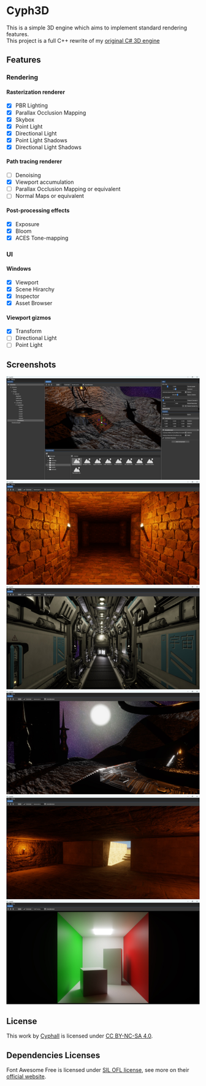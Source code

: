 # Cyph3D

This is a simple 3D engine which aims to implement standard rendering features.<br/>
This project is a full C++ rewrite of my [original C# 3D engine](https://github.com/Cyphall/Cyph3D-legacy)

## Features

### Rendering

#### Rasterization renderer

- [x] PBR Lighting
- [x] Parallax Occlusion Mapping
- [x] Skybox
- [x] Point Light
- [x] Directional Light
- [x] Point Light Shadows
- [x] Directional Light Shadows

#### Path tracing renderer

- [ ] Denoising
- [x] Viewport accumulation
- [ ] Parallax Occlusion Mapping or equivalent
- [ ] Normal Maps or equivalent

#### Post-processing effects
- [x] Exposure
- [x] Bloom
- [x] ACES Tone-mapping

### UI
  
#### Windows
- [x] Viewport
- [x] Scene Hirarchy
- [x] Inspector
- [x] Asset Browser

#### Viewport gizmos
- [x] Transform
- [ ] Directional Light
- [ ] Point Light

## Screenshots

![](screenshots/01.jpg?raw=true "Dungeon Scene")
![](screenshots/02.jpg?raw=true "Spaceship Scene")
![](screenshots/03.jpg?raw=true "Cyph3D Interface")
![](screenshots/04.jpg?raw=true "Alien Alter Scene #1")
![](screenshots/05.jpg?raw=true "Alien Alter Scene #2")
![](screenshots/06.jpg?raw=true "Egyptian Temple Scene")

## License

This work by [Cyphall](https://github.com/Cyphall) is licensed under [CC BY-NC-SA 4.0](https://creativecommons.org/licenses/by-nc-sa/4.0).

## Dependencies Licenses

Font Awesome Free is licensed under [SIL OFL license](https://scripts.sil.org/OFL), see more on their [official website](https://fontawesome.com/license/free).
